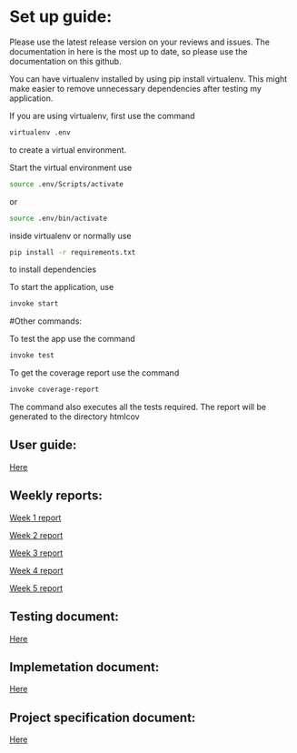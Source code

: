 # Set up guide:


Please use the latest release version on your reviews and issues. The documentation in here is the most up to date, so please use the documentation on this github.


You can have virtualenv installed by using pip install virtualenv. This might make easier to remove unnecessary
dependencies after testing my application.


If you are using virtualenv, first use the command 
```bash
virtualenv .env
```
to create a virtual environment.


Start the virtual environment use 
```bash
source .env/Scripts/activate
```
or
```bash
source .env/bin/activate
```

inside virtualenv or normally use 
```bash
pip install -r requirements.txt
```
to install dependencies


To start the application, use
```bash
invoke start
```

#Other commands:

To test the app use the command 
```bash
invoke test
```

To get the coverage report use the command
```bash
invoke coverage-report
```
The command also executes all the tests required. The report will be generated to the directory htmlcov 


## User guide:
[Here](documentation/User%20guide.md)


## Weekly reports:
[Week 1 report](documentation/week%201%20report.md)

[Week 2 report](documentation/week%202%20report.md)

[Week 3 report](documentation/week%203%20report.md)

[Week 4 report](documentation/week%204%20report.md)

[Week 5 report](documentation/week%205%20report.md)


## Testing document:
[Here](documentation/Testing%20document.md)


## Implemetation document:
[Here](documentation/Implementation%20document.md)


## Project specification document:
[Here](documentation/Project%20specification.md)

